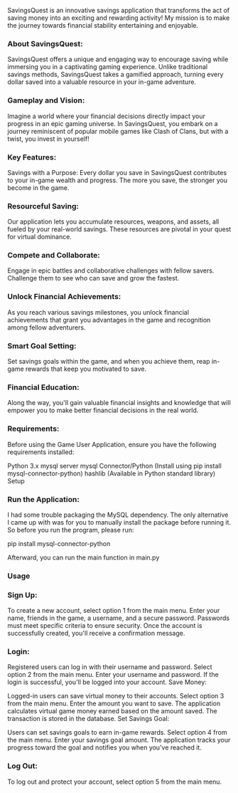 SavingsQuest is an innovative savings application that transforms the act of saving money into an exciting and rewarding activity! My mission is to make the journey towards financial stability entertaining and enjoyable.

### About SavingsQuest:
SavingsQuest offers a unique and engaging way to encourage saving while immersing you in a captivating gaming experience. Unlike traditional savings methods, SavingsQuest takes a gamified approach, turning every dollar saved into a valuable resource in your in-game adventure.

### Gameplay and Vision:
Imagine a world where your financial decisions directly impact your progress in an epic gaming universe. In SavingsQuest, you embark on a journey reminiscent of popular mobile games like Clash of Clans, but with a twist, you invest in yourself!

### Key Features:
Savings with a Purpose: Every dollar you save in SavingsQuest contributes to your in-game wealth and progress. The more you save, the stronger you become in the game.

### Resourceful Saving: 
Our application lets you accumulate resources, weapons, and assets, all fueled by your real-world savings. These resources are pivotal in your quest for virtual dominance.

### Compete and Collaborate: 
Engage in epic battles and collaborative challenges with fellow savers. Challenge them to see who can save and grow the fastest.

### Unlock Financial Achievements: 
As you reach various savings milestones, you unlock financial achievements that grant you advantages in the game and recognition among fellow adventurers.

### Smart Goal Setting: 
Set savings goals within the game, and when you achieve them, reap in-game rewards that keep you motivated to save.

### Financial Education: 
Along the way, you'll gain valuable financial insights and knowledge that will empower you to make better financial decisions in the real world.

### Requirements:
Before using the Game User Application, ensure you have the following requirements installed:

Python 3.x
mysql server
mysql Connector/Python (Install using pip install mysql-connector-python)
hashlib (Available in Python standard library)
Setup

### Run the Application:
I had some trouble packaging the MySQL dependency. The only alternative I came up with was for you to manually
install the package before running it. So before you run the program, please run:

pip install mysql-connector-python

Afterward, you can run the main function in main.py


### Usage
### Sign Up:
To create a new account, select option 1 from the main menu.
Enter your name, friends in the game, a username, and a secure password.
Passwords must meet specific criteria to ensure security.
Once the account is successfully created, you'll receive a confirmation message.

### Login:
Registered users can log in with their username and password.
Select option 2 from the main menu.
Enter your username and password.
If the login is successful, you'll be logged into your account.
Save Money:

Logged-in users can save virtual money to their accounts.
Select option 3 from the main menu.
Enter the amount you want to save.
The application calculates virtual game money earned based on the amount saved.
The transaction is stored in the database.
Set Savings Goal:

Users can set savings goals to earn in-game rewards.
Select option 4 from the main menu.
Enter your savings goal amount.
The application tracks your progress toward the goal and notifies you when you've reached it.

### Log Out:
To log out and protect your account, select option 5 from the main menu.

